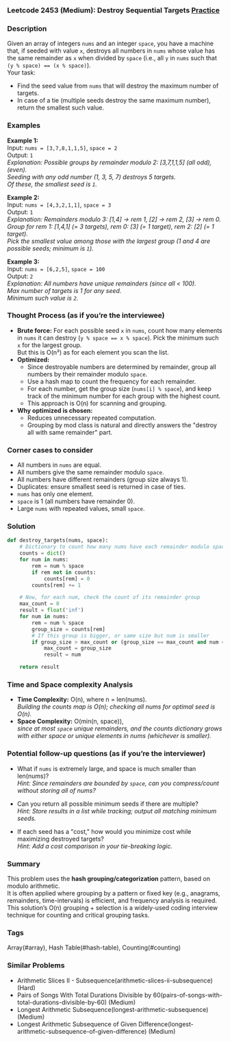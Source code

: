 ### Leetcode 2453 (Medium): Destroy Sequential Targets [Practice](https://leetcode.com/problems/destroy-sequential-targets)

### Description  
Given an array of integers `nums` and an integer `space`, you have a machine that, if seeded with value `x`, destroys all numbers in `nums` whose value has the same remainder as `x` when divided by `space` (i.e., all `y` in `nums` such that `(y % space) == (x % space)`).  
Your task:  
- Find the seed value from `nums` that will destroy the maximum number of targets.
- In case of a tie (multiple seeds destroy the same maximum number), return the smallest such value.

### Examples  

**Example 1:**  
Input: `nums = [3,7,8,1,1,5]`, `space = 2`  
Output: `1`  
*Explanation: Possible groups by remainder modulo 2: [3,7,1,1,5] (all odd),  (even).  
Seeding with any odd number (1, 3, 5, 7) destroys 5 targets.  
Of these, the smallest seed is `1`.*

**Example 2:**  
Input: `nums = [4,3,2,1,1]`, `space = 3`  
Output: `1`  
*Explanation: Remainders modulo 3: [1,4] → rem 1, [2] → rem 2, [3] → rem 0.  
Group for rem 1: [1,4,1] (= 3 targets), rem 0: [3] (= 1 target), rem 2: [2] (= 1 target).  
Pick the smallest value among those with the largest group (1 and 4 are possible seeds; minimum is `1`).*

**Example 3:**  
Input: `nums = [6,2,5]`, `space = 100`  
Output: `2`  
*Explanation: All numbers have unique remainders (since all < 100).  
Max number of targets is 1 for any seed.  
Minimum such value is `2`.*

### Thought Process (as if you’re the interviewee)  
- **Brute force:** For each possible seed `x` in `nums`, count how many elements in `nums` it can destroy (`y % space == x % space`). Pick the minimum such `x` for the largest group.  
  But this is O(n²) as for each element you scan the list.
- **Optimized:**  
  - Since destroyable numbers are determined by remainder, group all numbers by their remainder modulo `space`.
  - Use a hash map to count the frequency for each remainder.
  - For each number, get the group size (`nums[i] % space`), and keep track of the minimum number for each group with the highest count.
  - This approach is O(n) for scanning and grouping.
- **Why optimized is chosen:**  
  - Reduces unnecessary repeated computation.
  - Grouping by mod class is natural and directly answers the "destroy all with same remainder" part.

### Corner cases to consider  
- All numbers in `nums` are equal.
- All numbers give the same remainder modulo `space`.
- All numbers have different remainders (group size always 1).
- Duplicates: ensure smallest seed is returned in case of ties.
- `nums` has only one element.
- `space` is 1 (all numbers have remainder 0).
- Large `nums` with repeated values, small `space`.

### Solution

```python
def destroy_targets(nums, space):
    # Dictionary to count how many nums have each remainder modulo space
    counts = dict()
    for num in nums:
        rem = num % space
        if rem not in counts:
            counts[rem] = 0
        counts[rem] += 1

    # Now, for each num, check the count of its remainder group
    max_count = 0
    result = float('inf')
    for num in nums:
        rem = num % space
        group_size = counts[rem]
        # If this group is bigger, or same size but num is smaller
        if group_size > max_count or (group_size == max_count and num < result):
            max_count = group_size
            result = num

    return result
```

### Time and Space complexity Analysis  

- **Time Complexity:** O(n), where n = len(nums).  
  *Building the counts map is O(n); checking all nums for optimal seed is O(n).*
- **Space Complexity:** O(min(n, space)),  
  *since at most `space` unique remainders, and the counts dictionary grows with either space or unique elements in nums (whichever is smaller).*

### Potential follow-up questions (as if you’re the interviewer)  

- What if `nums` is extremely large, and space is much smaller than len(nums)?  
  *Hint: Since remainders are bounded by `space`, can you compress/count without storing all of nums?*

- Can you return all possible minimum seeds if there are multiple?  
  *Hint: Store results in a list while tracking; output all matching minimum seeds.*

- If each seed has a "cost," how would you minimize cost while maximizing destroyed targets?  
  *Hint: Add a cost comparison in your tie-breaking logic.*

### Summary
This problem uses the **hash grouping/categorization** pattern, based on modulo arithmetic.  
It is often applied where grouping by a pattern or fixed key (e.g., anagrams, remainders, time-intervals) is efficient, and frequency analysis is required.  
This solution’s O(n) grouping + selection is a widely-used coding interview technique for counting and critical grouping tasks.

### Tags
Array(#array), Hash Table(#hash-table), Counting(#counting)

### Similar Problems
- Arithmetic Slices II - Subsequence(arithmetic-slices-ii-subsequence) (Hard)
- Pairs of Songs With Total Durations Divisible by 60(pairs-of-songs-with-total-durations-divisible-by-60) (Medium)
- Longest Arithmetic Subsequence(longest-arithmetic-subsequence) (Medium)
- Longest Arithmetic Subsequence of Given Difference(longest-arithmetic-subsequence-of-given-difference) (Medium)